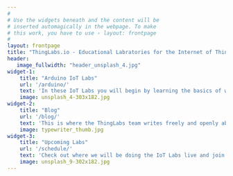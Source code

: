 ```yaml
---
#
# Use the widgets beneath and the content will be
# inserted automagically in the webpage. To make
# this work, you have to use › layout: frontpage
#
layout: frontpage
title: "ThingLabs.io - Educational Labratories for the Internet of Things"
header:
   image_fullwidth: "header_unsplash_4.jpg"
widget-1:
    title: "Arduino IoT Labs"
    url: '/arduino/'
    text: 'In these IoT Labs you will begin by learning the basics of working with Arduino micro-controllers and sensors, and move on to connecting them to the Internet. You will learn how to leverage Cloud IoT services to collect data and control devices and use advanced services like machine learning and analytics to discover insights using your <em>Things</em>.'
    image: unsplash_4-303x182.jpg
widget-2:
    title: "Blog"
    url: '/blog/'
    text: 'This is where the ThingLabs team writes freely and openly about whatever is on our mind...sometimes that&apos;s nothing...sometimes that&apos;s robots. You never really know.'
    image: typewriter_thumb.jpg
widget-3:
    title: "Upcoming Labs"
    url: '/schedule/'
    text: 'Check out where we will be doing the IoT Labs live and join us for a fun filled few hours.'
    image: unsplash_9-302x182.jpg
---
```

